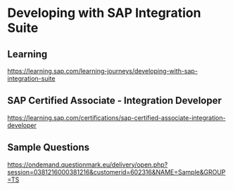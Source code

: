# Developing with SAP Integration Suite

## Learning

https://learning.sap.com/learning-journeys/developing-with-sap-integration-suite

## SAP Certified Associate - Integration Developer

https://learning.sap.com/certifications/sap-certified-associate-integration-developer

## Sample Questions

https://ondemand.questionmark.eu/delivery/open.php?session=0381216000381216&customerid=602316&NAME=Sample&GROUP=TS
